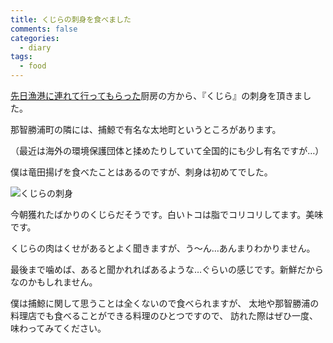 ```yaml
---
title: くじらの刺身を食べました
comments: false
categories:
  - diary
tags:
  - food
---
```


[先日漁港に連れて行ってもらった][1]厨房の方から、『くじら』の刺身を頂きました。

那智勝浦町の隣には、捕鯨で有名な太地町というところがあります。

（最近は海外の環境保護団体と揉めたりしていて全国的にも少し有名ですが…）

僕は竜田揚げを食べたことはあるのですが、刺身は初めてでした。

![くじらの刺身][2]

今朝獲れたばかりのくじらだそうです。白いトコは脂でコリコリしてます。美味です。

くじらの肉はくせがあるとよく聞きますが、う～ん…あんまりわかりません。

最後まで噛めば、あると聞かれればあるような…ぐらいの感じです。新鮮だからなのかもしれません。

僕は捕鯨に関して思うことは全くないので食べられますが、
太地や那智勝浦の料理店でも食べることができる料理のひとつですので、
訪れた際はぜひ一度、味わってみてください。

[1]: /diary/nachikatsuura-fishing-port.html "まぐろ＆漁港＆市場"
[2]: /img/uploads/2010/01/whale-sashimi.jpg
